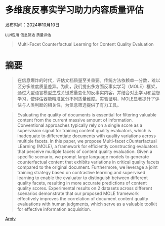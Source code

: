 # 多维度反事实学习助力内容质量评估

发布时间：2024年10月10日

`LLM应用` `信息筛选` `质量评估`

> Multi-Facet Counterfactual Learning for Content Quality Evaluation

# 摘要

> 在信息爆炸的时代，评估文档质量至关重要。传统方法依赖单一分数，难以区分多维度质量差异。为此，我们提出多方面反事实学习（MOLE）框架，通过大型语言模型生成关键质量变化的反事实内容，并结合对比学习和监督学习，使评估器能精准区分不同质量维度。实验证明，MOLE显著提升了评估与人类判断的相关性，为信息筛选提供了有力工具。

> Evaluating the quality of documents is essential for filtering valuable content from the current massive amount of information. Conventional approaches typically rely on a single score as a supervision signal for training content quality evaluators, which is inadequate to differentiate documents with quality variations across multiple facets. In this paper, we propose Multi-facet cOunterfactual LEarning (MOLE), a framework for efficiently constructing evaluators that perceive multiple facets of content quality evaluation. Given a specific scenario, we prompt large language models to generate counterfactual content that exhibits variations in critical quality facets compared to the original document. Furthermore, we leverage a joint training strategy based on contrastive learning and supervised learning to enable the evaluator to distinguish between different quality facets, resulting in more accurate predictions of content quality scores. Experimental results on 2 datasets across different scenarios demonstrate that our proposed MOLE framework effectively improves the correlation of document content quality evaluations with human judgments, which serve as a valuable toolkit for effective information acquisition.

[Arxiv](https://arxiv.org/abs/2410.07693)